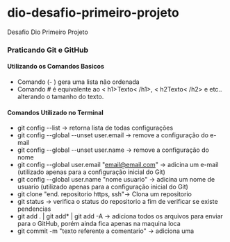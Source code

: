 # dio-desafio-primeiro-projeto
Desafio Dio Primeiro Projeto

### Praticando Git e GitHub

#### Utilizando os Comandos Basicos
- Comando (- ) gera uma lista não ordenada
- Comando # é equivalente ao < h1>Texto< /h1>, < h2Texto< /h2> e etc.. alterando o tamanho do texto. 

#### Comandos Utilizado no Terminal
- git config --list -> retorna lista de todas configurações
- git config --global --unset user.email -> remove a configuração do e-mail
- git config --global --unset user.name  -> remove a configuração do nome
- git config --global user.email "email@email.com" -> adicina um e-mail (utilizado apenas para a configuração inicial do Git)
- git config --global user.name "nome usuario" -> adicina um nome de usuario (utilizado apenas para a configuração inicial do Git)
- git clone  "end. repositorio https, ssh"-> Clona um repositorio
- git status -> verifica o status do repositorio a fim de verificar se existe pendencias
- git add . | git add* | git add -A -> adiciona todos os arquivos para enviar para o GitHub, porém ainda fica apenas na maquina loca
- git commit -m "texto referente a comentario" -> adiciona uma 
